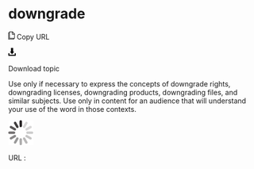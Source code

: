 # downgrade

![Copy URL](media/downgrade/Copy.png)
Copy URL

![Download](media/downgrade/Download.png)

Download topic

Use
only if necessary to express the concepts of downgrade rights,
downgrading licenses, downgrading products, downgrading files, and
similar subjects. Use only in content for an audience that will
understand your use of the word in those contexts. 

![In progress](media/downgrade/activity-large.gif)

URL :
